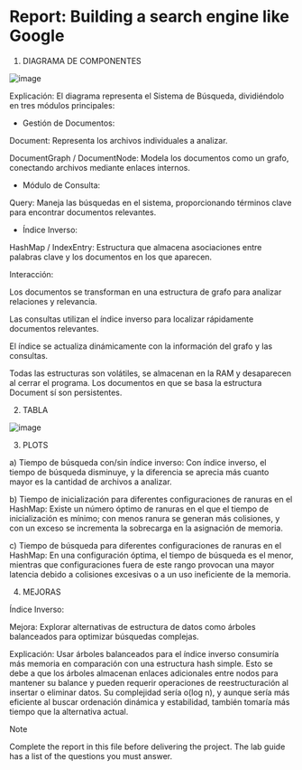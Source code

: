 # Report: Building a search engine like Google

1) DIAGRAMA DE COMPONENTES

![image](https://github.com/user-attachments/assets/5574d8dc-10ee-4809-8f0b-27b5ae532b70)

Explicación:
El diagrama representa el Sistema de Búsqueda, dividiéndolo en tres módulos principales:

- Gestión de Documentos:

Document: Representa los archivos individuales a analizar.

DocumentGraph / DocumentNode: Modela los documentos como un grafo, conectando archivos mediante enlaces internos.

- Módulo de Consulta:

Query: Maneja las búsquedas en el sistema, proporcionando términos clave para encontrar documentos relevantes.

- Índice Inverso:

HashMap / IndexEntry: Estructura que almacena asociaciones entre palabras clave y los documentos en los que aparecen.



Interacción:

Los documentos se transforman en una estructura de grafo para analizar relaciones y relevancia.

Las consultas utilizan el índice inverso para localizar rápidamente documentos relevantes.

El índice se actualiza dinámicamente con la información del grafo y las consultas.


Todas las estructuras son volátiles, se almacenan en la RAM y desaparecen al cerrar el programa. Los documentos en que se basa la estructura Document sí son persistentes.

2) TABLA

![image](https://github.com/user-attachments/assets/89944a8d-32fb-4f83-9f6e-39315f01dd76)


3) PLOTS

a) Tiempo de búsqueda con/sin índice inverso: 
Con índice inverso, el tiempo de búsqueda disminuye, y la diferencia se aprecia más cuanto mayor es la cantidad de archivos a analizar.

b) Tiempo de inicialización para diferentes configuraciones de ranuras en el HashMap: 
Existe un número óptimo de ranuras en el que el tiempo de inicialización es mínimo; con menos ranura se generan más colisiones, y con un exceso se incrementa la sobrecarga en la asignación de memoria.

c) Tiempo de búsqueda para diferentes configuraciones de ranuras en el HashMap:
En una configuración óptima, el tiempo de búsqueda es el menor, mientras que configuraciones fuera de este rango provocan una mayor latencia debido a colisiones excesivas o a un uso ineficiente de la memoria.

4) MEJORAS

Índice Inverso:

Mejora: Explorar alternativas de estructura de datos como árboles balanceados para optimizar búsquedas complejas.

Explicación: Usar árboles balanceados para el índice inverso consumiría más memoria en comparación con una estructura hash simple. Esto se debe a que los árboles almacenan enlaces adicionales entre nodos para mantener su balance y pueden requerir operaciones de reestructuración al insertar o eliminar datos. Su complejidad sería o(log n), y aunque sería más eficiente al buscar ordenación dinámica y estabilidad, también tomaría más tiempo que la alternativa actual.

> [!NOTE]  
> Complete the report in this file before delivering the project.
> The lab guide has a list of the questions you must answer.

